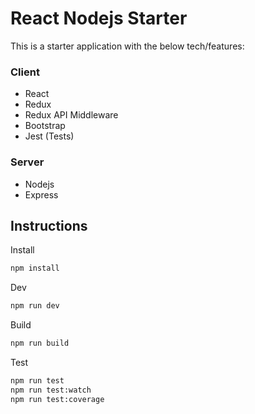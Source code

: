 # React Nodejs Starter

This is a starter application with the below tech/features:

### Client
- React
- Redux
- Redux API Middleware
- Bootstrap
- Jest (Tests)

### Server
- Nodejs
- Express


## Instructions

Install
```bash
npm install
```

Dev
```bash
npm run dev
```

Build
```bash
npm run build
```

Test
```bash
npm run test
npm run test:watch
npm run test:coverage
```


